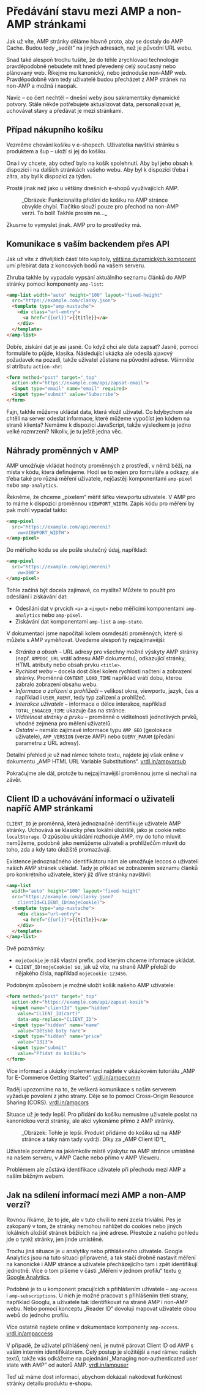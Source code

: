# Předávání stavu mezi AMP a non-AMP stránkami

Jak už víte, AMP stránky děláme hlavně proto, aby se dostaly do AMP Cache. Budou tedy „sedět“ na jiných adresách, než je původní URL webu.

Snad také alespoň trochu tušíte, že do téhle zrychlovací technologie pravděpodobně nebudete mít hned převedený celý současný nebo plánovaný web. Říkejme mu kanonický, nebo jednoduše non-AMP web. Pravděpodobně vám tedy uživatelé budou přecházet z AMP stránek na non-AMP a možná i naopak.

Navíc – co čert nechtěl – dnešní weby jsou sakramentsky dynamické potvory. Stále někde potřebujete aktualizovat data, personalizovat je, uchovávat stavy a předávat je mezi stránkami.

## Případ nákupního košíku

Vezměme chování košíku v e-shopech. Uživatelka navštíví stránku s produktem a šup – uloží si jej do košíku.

Ona i vy chcete, aby odteď bylo na košík spolehnutí. Aby byl jeho obsah k dispozici i na dalších stránkách vašeho webu. Aby byl k dispozici třeba i zítra, aby byl k dispozici za týden.

Prostě jinak než jako u většiny dnešních e-shopů využívajících AMP.

<figure>
<img src="../dist/images/original/vdamp/amp-propojeni-kosik.png" alt="">
<figcaption markdown="1">
_Obrázek: Funkcionalita přidání do košíku na AMP stránce obvykle chybí. Tlačítko slouží pouze pro přechod na non-AMP verzi. To bolí! Takhle prosím ne…_
</figcaption>
</figure>

Zkusme to vymyslet jinak. AMP pro to prostředky má.

## Komunikace s vaším backendem přes API

Jak už víte z dřívějších částí této kapitoly, [většina dynamických komponent](https://docs.google.com/document/d/1SvRGnlOZwVn0kxR4syJ7B0zjtKe0uS5tzniOcPoMO5U/edit#heading=h.lauhzlmhd7i2) umí přebírat data z koncových bodů na vašem serveru.

Zhruba takhle by vypadalo vypsání aktuálního seznamu článků do AMP stránky pomocí komponenty `amp-list`:

```html
<amp-list width="auto" height="100" layout="fixed-height"
  src="https://example.com/clanky.json">
  <template type="amp-mustache">
    <div class="url-entry">
      <a href="{{url}}">{{title}}</a>
    </div>
  </template>
</amp-list>
```

Dobře, získání dat je asi jasné. Co když chci ale data zapsat? Jasně, pomocí formuláře to půjde, klasika. Následující ukázka ale odesílá ajaxový požadavek na pozadí, takže uživatel zůstane na původní adrese. Všimněte si atributu `action-xhr`:

```html
<form method="post" target="_top"
  action-xhr="https://example.com/api/zapsat-email">
  <input type="email" name="email" required>
  <input type="submit" value="Subscribe">
</form>
```

Fajn, takhle můžeme ukládat data, která vložil uživatel. Co kdybychom ale chtěli na server odeslat informace, které můžeme vypočíst jen kódem na straně klienta? Nemáme k dispozici JavaScript, takže výsledkem je jedno velké rozmrzení? Nikoliv, je tu ještě jedna věc.

## Náhrady proměnných v AMP

AMP umožňuje vkládat hodnoty proměnných z prostředí, v němž běží, na místa v kódu, která definujeme. Hodí se to nejen pro formuláře a odkazy, ale třeba také pro různá měření uživatele, nejčastěji komponentami `amp-pixel` nebo `amp-analytics`.

Řekněme, že chceme „pixelem“ měřit šířku viewportu uživatele. V AMP pro to máme k dispozici proměnnou `VIEWPORT_WIDTH`. Zápis kódu pro měření by pak mohl vypadat takto:

```html
<amp-pixel
  src="https://example.com/api/mereni?
    vw=VIEWPORT_WIDTH">
</amp-pixel>
```

Do měřicího kódu se ale pošle skutečný údaj, například:

```html
<amp-pixel
  src="https://example.com/api/mereni?
    vw=360">
</amp-pixel>
```

Tohle začíná být docela zajímavé, co myslíte? Můžete to použít pro odesílání i získávání dat:

* Odesílání dat v prvcích `<a>` a `<input>` nebo měřicími komponentami `amp-analytics` nebo `amp-pixel`.
* Získávání dat komponentami `amp-list` a `amp-state`.

V dokumentaci jsme napočítali kolem osmdesáti proměnných, které si můžete s AMP vyměňovat. Uvedeme alespoň ty nejzajímavější:

* _Stránka a obsah_ – URL adresy pro všechny možné výskyty AMP stránky (např. `AMPDOC_URL` vrátí adresu AMP dokumentu), odkazující stránky, HTML atributy nebo obsah prvku `<title>`.
* _Rychlost webu_ – docela dost čísel kolem rychlosti načtení a zobrazení stránky. Proměnná `CONTENT_LOAD_TIME` například vrátí dobu, kterou zabralo zobrazení obsahu webu.
* _Informace o zařízení a prohlížeči_ – velikost okna, viewportu, jazyk, čas a například i `USER_AGENT`, tedy typ zařízení a prohlížeč.
* _Interakce uživatele_ – informace o délce interakce, například `TOTAL_ENGAGED_TIME` ukazuje čas na stránce.
* _Viditelnost stránky a prvku_ – proměnné o viditelnosti jednotlivých prvků, vhodné zejména pro měření uživatelů.
* _Ostatní_ – nemálo zajímavé informace typu `AMP_GEO` (geolokace uživatele), `AMP_VERSION` (verze AMP) nebo `QUERY_PARAM` (předání parametru z URL adresy).

Detailní přehled je už nad rámec tohoto textu, najdete jej však online v dokumentu „AMP HTML URL Variable Substitutions“. [vrdl.in/ampvarsub](https://github.com/ampproject/amphtml/blob/master/spec/amp-var-substitutions.md)

Pokračujme ale dál, protože tu nejzajímavější proměnnou jsme si nechali na závěr.

## Client ID a uchovávání informací o uživateli napříč AMP stránkami

`CLIENT_ID` je proměnná, která jednoznačně identifikuje uživatele AMP stránky. Uchovává se klasicky přes lokální úložiště, jako je cookie nebo `localStorage`. O způsobu ukládání rozhoduje AMP, my do toho mluvit nemůžeme, podobně jako nemůžeme uživateli a prohlížečům mluvit do toho, zda a kdy tato úložiště promazávají.

Existence jednoznačného identifikátoru nám ale umožňuje leccos o uživateli našich AMP stránek ukládat. Tady je příklad se zobrazením seznamu článků pro konkrétního uživatele, který již dříve stránky navštívil:

```html
<amp-list
  width="auto" height="100" layout="fixed-height"
  src="https://example.com/clanky.json?
    clientId=CLIENT_ID(mojeCookie)">
  <template type="amp-mustache">
    <div class="url-entry">
      <a href="{{url}}">{{title}}</a>
    </div>
  </template>
</amp-list>
```

Dvě poznámky:

* `mojeCookie` je náš vlastní prefix, pod kterým chceme informace ukládat.
* `CLIENT_ID(mojeCookie)` se, jak už víte, na straně AMP přeloží do nějakého čísla, například `mojeCookie-123456`.

Podobným způsobem je možné uložit košík našeho AMP uživatele:

```html
<form method="post" target="_top"
  action-xhr="https://example.com/api/zapsat-kosik">
  <input name="clientId" type="hidden"
    value="CLIENT_ID(cart)"
    data-amp-replace="CLIENT_ID">
  <input type="hidden" name="name"
    value="Dětské boty Fare">
  <input type="hidden" name="price"
    value="1313">
  <input type="submit"
    value="Přidat do košíku">
</form>
```

Více informací a ukázky implementací najdete v ukázkovém tutoriálu „AMP for E-Commerce Getting Started“. [vrdl.in/ampecomm](https://amp.dev/documentation/examples/e-commerce/product_page/index.html)

Raději upozorníme na to, že veškerá komunikace s naším serverem vyžaduje povolení z jeho strany. Děje se to pomocí Cross-Origin Resource Sharing (CORS). [vrdl.in/ampcors](https://amp.dev/documentation/guides-and-tutorials/learn/amp-caches-and-cors/amp-cors-requests)

Situace už je tedy lepší. Pro přidání do košíku nemusíme uživatele poslat na kanonickou verzi stránky, ale akci vykonáme přímo z AMP stránky.

<figure>
<img src="../dist/images/original/vdamp/amp-propojeni-kosik-2.png" alt="">
<figcaption markdown="1">
_Obrázek: Tohle je lepší. Produkt přidáme do košíku už na AMP stránce a taky nám tady vydrží. Díky za „AMP Client ID“!_
</figcaption>
</figure>

Uživatele poznáme na jakémkoliv místě výskytu: na AMP stránce umístěné na našem serveru, v AMP Cache nebo přímo v AMP Vieweru.

Problémem ale zůstává identifikace uživatele při přechodu mezi AMP a naším běžným webem.

## Jak na sdílení informací mezi AMP a non-AMP verzí?

Rovnou říkáme, že to jde, ale v tuto chvíli to není zcela triviální. Pes je zakopaný v tom, že stránky nemohou nahlížet do cookies nebo jiných lokálních úložišť stránek běžících na jiné adrese. Přestože  z našeho pohledu jde o tytéž stránky, jen jinde umístěné.

Trochu jiná situace je u analytiky nebo přihlášeného uživatele. Google Analytics jsou na tuto situaci připravené, a tak stačí drobně nastavit měření na kanonické i AMP stránce a uživatele přecházejícího tam i zpět identifikují jednotně. Více o tom píšeme v části „Měření v jednom profilu“ textu [o Google Analytics](https://docs.google.com/document/d/1wU9f1eK9gfV09AVCkB_zNOAzmMn9IgDB9RWCi_vlGBo).

Podobné je to u komponent pracujících s přihlášením uživatele – `amp-access` i `amp-subscriptions`. U nich je možné pracovat s přihlášením třetí strany, například Googlu, a uživatele tak identifikovat na straně AMP i non-AMP webu. Nebo pomocí konceptu „Reader ID“ dovolují mapovat uživatele obou webů do jednoho profilu.

Více ostatně najdete online v dokumentace komponenty `amp-access`. [vrdl.in/ampaccess](https://amp.dev/documentation/components/amp-access)

V případě, že uživatel přihlášený není, je nutné párovat Client ID od AMP s vaším interním identifikátorem. Celý postup je složitější a nad rámec našich textů, takže vás odkážeme na pojednání „Managing non-authenticated user state with AMP“ od autorů AMP. [vrdl.in/ampuser](https://github.com/ampproject/amphtml/blob/master/spec/amp-managing-user-state.md)

Teď už máme dost informací, abychom dokázali nakódovat funkčnost stránky detailu produktu e-shopu.
